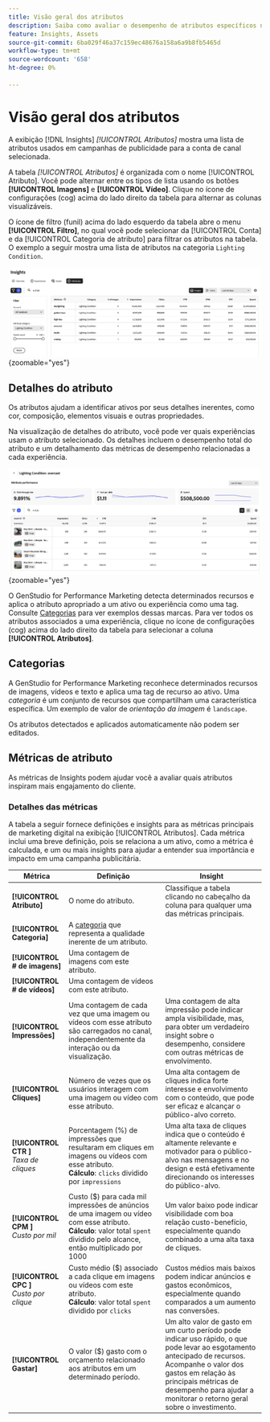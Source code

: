 ```yaml
---
title: Visão geral dos atributos
description: Saiba como avaliar o desempenho de atributos específicos no Adobe GenStudio for Performance Marketing.
feature: Insights, Assets
source-git-commit: 6ba029f46a37c159ec48676a158a6a9b8fb5465d
workflow-type: tm+mt
source-wordcount: '658'
ht-degree: 0%

---
```


# Visão geral dos atributos

A exibição [!DNL Insights] _[!UICONTROL Atributos]_ mostra uma lista de atributos usados em campanhas de publicidade para a conta de canal selecionada.

A tabela _[!UICONTROL Atributos]_ é organizada com o nome [!UICONTROL Atributo]. Você pode alternar entre os tipos de lista usando os botões **[!UICONTROL Imagens]** e **[!UICONTROL Vídeo]**. Clique no ícone de configurações (cog) acima do lado direito da tabela para alternar as colunas visualizáveis.

O ícone de filtro (funil) acima do lado esquerdo da tabela abre o menu **[!UICONTROL Filtro]**, no qual você pode selecionar da [!UICONTROL Conta] e da [!UICONTROL Categoria de atributo] para filtrar os atributos na tabela. O exemplo a seguir mostra uma lista de atributos na categoria `Lighting Condition`.

![Filtro e tabela de atributos](/help/assets/insights-attributes-filter.png){zoomable="yes"}

## Detalhes do atributo

Os atributos ajudam a identificar ativos por seus detalhes inerentes, como cor, composição, elementos visuais e outras propriedades.

Na visualização de detalhes do atributo, você pode ver quais experiências usam o atributo selecionado. Os detalhes incluem o desempenho total do atributo e um detalhamento das métricas de desempenho relacionadas a cada experiência.

![Atribuir métricas de desempenho](/help/assets/insights-attribute-details.png){zoomable="yes"}

O GenStudio for Performance Marketing detecta determinados recursos e aplica o atributo apropriado a um ativo ou experiência como uma tag. Consulte [Categorias](#categories) para ver exemplos dessas marcas. Para ver todos os atributos associados a uma experiência, clique no ícone de configurações (cog) acima do lado direito da tabela para selecionar a coluna **[!UICONTROL Atributos]**.

## Categorias

A GenStudio for Performance Marketing reconhece determinados recursos de imagens, vídeos e texto e aplica uma tag de recurso ao ativo. Uma _categoria_ é um conjunto de recursos que compartilham uma característica específica. Um exemplo de valor de _orientação da imagem_ é `landscape`.

Os atributos detectados e aplicados automaticamente não podem ser editados.

<!--
Select any of the following to open a detailed list of feature categories:

+++**Image features**

| Category               | Values                              |
| ---------------------- | ----------------------------------- |
| Background Colors      | 14 colors |
| Camera Position        | - `low angle`, `high angle`, `dutch angle`<br>- `overhead view`, `eye level`,`bird's eye view` |
| Camera Proximity       | `close up`, `mid shot`, `long shot` |
| Camera Setting         | - `fast shutter speed`, `long exposure`, `double exposure`<br>- `normal mode`, `flash`, `macro`, `wide-angle`<br>- `black and white`, `surreal`<br>- `bokeh blur`, `motion blur`, `tilt-shift blur` |
| Foreground Colors      | 14 colors |
| Image Type             | `photograph`, `sketch`, `painting`, `digital cartoon`, `infographics`, `graphic design`, `collage`, `screenshot` |
| Lighting Condition     | golden hour, blue hour, midday, overcast, night, high-key, low-key, daylight, incandescent, fluorescent, colorful, studio |
| Objects                | The items, entities, and elements that are visible, such as `lighthouse`, `orchid`, or `tunnel`. |
| Orientation            | Examples: `landscape`, `portrait`, `square` |
| Overall Tone           | `warm`, `cool`, `neutral` |
| People Categories      | Examples: `person`, `social group`, `people`, `kid` |
| Photography Styles     | `aerial photography`, `aerial photography`, `architectural photography`, `astrophotography`, `black and white photography`, `business photography`, `cityscape photography`, `commercial photography`, `composite photography`, `creative photography`, `editorial photography`, `event photography`, `family photography`, `fashion photography`, `fine art photography`, `food photography`, `holiday photography`, `indoor photography`, `landscape photography`, `lifestyle photography`, `macro photography`, `minimalist photography`, `night photography`, `outdoor photography`, `pet photography`, `portrait photography`, `product photography`, `real estate photography`, `seascape photography`, `sports photography`, `still-life photography`, `street photography`, `travel photography`, `underwater photography`, `wildlife photography` |
| Scenes                 | Examples: `city`, `island`, `living room` |
| Tags                   | Examples: `gaming`, `law`, `yoga` |
| Visual Attention Spread| The level of viewer attention spread across an image: `high`, `low` |
| Visual Content Density | The amount of information or detail in an image: `high`, `low` |

+++

+++**Video features**

| Category               | Values                              |
| ---------------------- | ----------------------------------- |
| Audio Genre  | |
| Audio Genre Category  | |
| Audio Mood  | |
| Audio Types| |
| Objects  | |
| Orientation  | |
| People Categories  | |
| Scenes  | |
| Styles  | |
| Tags   | |
| Video Category  | |
| Video Type  | |

+++

+++**Text features**

| Category               | Values                              |
| ---------------------- | ----------------------------------- |
| Emojis Count  | |
| HashTags Count  | |
| Keywords  | |
| Marketing Emotions  | |
| Narratives  |  |
| Persuasion Strategies  |  |
| Readability  | |
| Sentences Count  | |
| Stop Words Ratio  | |
| Text Quotes Count  | |
| Tones  | |
| Words Count  | |
| Words Count Per Sentence  | |

+++

-->

## Métricas de atributo

As métricas de Insights podem ajudar você a avaliar quais atributos inspiram mais engajamento do cliente.

### Detalhes das métricas

A tabela a seguir fornece definições e insights para as métricas principais de marketing digital na exibição [!UICONTROL Atributos]. Cada métrica inclui uma breve definição, pois se relaciona a um ativo, como a métrica é calculada, e um ou mais insights para ajudar a entender sua importância e impacto em uma campanha publicitária.

| Métrica | Definição | Insight |
| ---------------------- | ----------------------------- | -------------------------------- |
| **[!UICONTROL Atributo]** | O nome do atributo. | Classifique a tabela clicando no cabeçalho da coluna para qualquer uma das métricas principais. |
| **[!UICONTROL Categoria]** | A [categoria](#categories) que representa a qualidade inerente de um atributo. |  |
| **[!UICONTROL # de imagens]** | Uma contagem de imagens com este atributo. |  |
| **[!UICONTROL # de vídeos]** | Uma contagem de vídeos com este atributo. |  |
| **[!UICONTROL Impressões]** | Uma contagem de cada vez que uma imagem ou vídeos com esse atributo são carregados no canal, independentemente da interação ou da visualização. | Uma contagem de alta impressão pode indicar ampla visibilidade, mas, para obter um verdadeiro insight sobre o desempenho, considere com outras métricas de envolvimento. |
| **[!UICONTROL Cliques]** | Número de vezes que os usuários interagem com uma imagem ou vídeo com esse atributo. | Uma alta contagem de cliques indica forte interesse e envolvimento com o conteúdo, que pode ser eficaz e alcançar o público-alvo correto. |
| **[!UICONTROL CTR ]**<br>_Taxa de cliques_ | Porcentagem (%) de impressões que resultaram em cliques em imagens ou vídeos com esse atributo.<br>**Cálculo**: `clicks` dividido por `impressions` | Uma alta taxa de cliques indica que o conteúdo é altamente relevante e motivador para o público-alvo nas mensagens e no design e está efetivamente direcionando os interesses do público-alvo. |
| **[!UICONTROL CPM ]**<br>_Custo por mil_ | Custo ($) para cada mil impressões de anúncios de uma imagem ou vídeo com esse atributo.<br>**Cálculo**: valor total `spent` dividido pelo alcance, então multiplicado por 1000 | Um valor baixo pode indicar visibilidade com boa relação custo-benefício, especialmente quando combinado a uma alta taxa de cliques. |
| **[!UICONTROL CPC ]**<br>_Custo por clique_ | Custo médio ($) associado a cada clique em imagens ou vídeos com este atributo.<br>**Cálculo**: valor total `spent` dividido por `clicks` | Custos médios mais baixos podem indicar anúncios e gastos econômicos, especialmente quando comparados a um aumento nas conversões. |
| **[!UICONTROL Gastar]** | O valor ($) gasto com o orçamento relacionado aos atributos em um determinado período. | Um alto valor de gasto em um curto período pode indicar uso rápido, o que pode levar ao esgotamento antecipado de recursos. Acompanhe o valor dos gastos em relação às principais métricas de desempenho para ajudar a monitorar o retorno geral sobre o investimento. |

